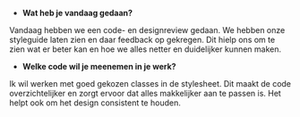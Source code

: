 - **Wat heb je vandaag gedaan?**  

Vandaag hebben we een code- en designreview gedaan. We hebben onze styleguide laten zien en daar feedback op gekregen. Dit hielp ons om te zien wat er beter kan en hoe we alles netter en duidelijker kunnen maken.  

- **Welke code wil je meenemen in je werk?**  

Ik wil werken met goed gekozen classes in de stylesheet. Dit maakt de code overzichtelijker en zorgt ervoor dat alles makkelijker aan te passen is. Het helpt ook om het design consistent te houden.